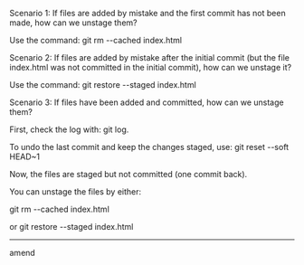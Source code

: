 Scenario 1: If files are added by mistake and the first commit has not been made, how can we unstage them?

Use the command: git rm --cached index.html

Scenario 2: If files are added by mistake after the initial commit (but the file index.html was not committed in the initial commit), how can we unstage it?

Use the command: git restore --staged index.html

Scenario 3: If files have been added and committed, how can we unstage them?

First, check the log with: git log.

To undo the last commit and keep the changes staged, use:
git reset --soft HEAD~1

Now, the files are staged but not committed (one commit back).

You can unstage the files by either:

git rm --cached index.html

or git restore --staged index.html

___________________________________
amend
